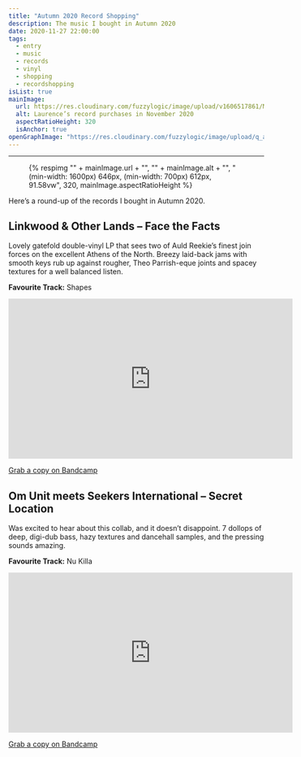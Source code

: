 ```yaml
---
title: "Autumn 2020 Record Shopping"
description: The music I bought in Autumn 2020
date: 2020-11-27 22:00:00
tags:
  - entry
  - music
  - records
  - vinyl
  - shopping
  - recordshopping
isList: true
mainImage:
  url: https://res.cloudinary.com/fuzzylogic/image/upload/v1606517861/Mar_2020_Record_Shopping_b8looq.jpg
  alt: Laurence’s record purchases in November 2020
  aspectRatioHeight: 320
  isAnchor: true
openGraphImage: "https://res.cloudinary.com/fuzzylogic/image/upload/q_auto,f_auto,w_1200/v1606517861/Mar_2020_Record_Shopping_b8looq.jpg"
---
```


---
<figure>
  {% respimg "" + mainImage.url + "", "" + mainImage.alt + "", "(min-width: 1600px) 646px, (min-width: 700px) 612px, 91.58vw", 320, mainImage.aspectRatioHeight %}
</figure>

Here’s a round-up of the records I bought in Autumn 2020.

## Linkwood & Other Lands – Face the Facts

Lovely gatefold double-vinyl LP that sees two of Auld Reekie’s finest join forces on the excellent Athens of the North. Breezy laid-back jams with smooth keys rub up against rougher, Theo Parrish-eque joints and spacey textures for a well balanced listen.

<b>Favourite Track:</b> Shapes

<div class="aspect-ratio-wide">
  <iframe title="Linkwood & Other Lands – Shapes" loading="lazy" width="560" height="315" src="https://www.youtube-nocookie.com/embed/oCdHPH77b5c" frameborder="0" allow="accelerometer; autoplay; encrypted-media; gyroscope; picture-in-picture" allowfullscreen></iframe>
</div>

[Grab a copy on Bandcamp](https://aotns.bandcamp.com/album/face-the-facts)

## Om Unit meets Seekers International – Secret Location

Was excited to hear about this collab, and it doesn’t disappoint. 7 dollops of deep, digi-dub bass, hazy textures and dancehall samples, and the pressing sounds amazing. 

<b>Favourite Track:</b> Nu Killa

<div class="aspect-ratio-wide">
  <iframe title="Om Unit meets Seekers International – Nu Killa" loading="lazy" width="560" height="315" src="https://www.youtube-nocookie.com/embed/MXfv_QEwhR4" frameborder="0" allow="accelerometer; autoplay; encrypted-media; gyroscope; picture-in-picture" allowfullscreen></iframe>
</div>

[Grab a copy on Bandcamp](https://berceuseheroique.bandcamp.com/album/bh-063-om-unit-meets-seekers-international-secret-location)
